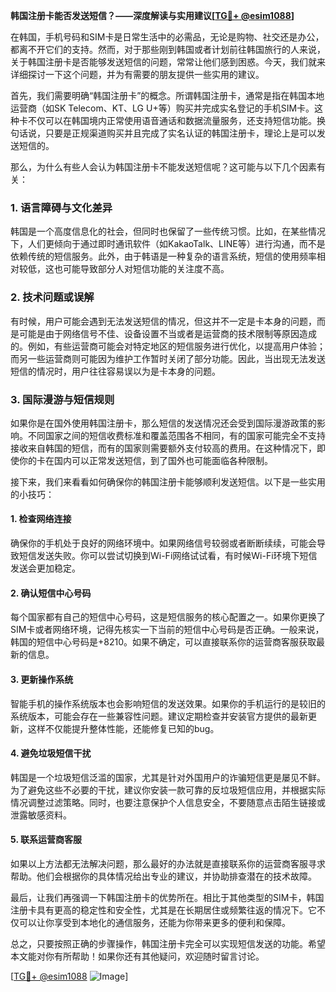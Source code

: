 **韩国注册卡能否发送短信？——深度解读与实用建议[[TG💪+ @esim1088](https://t.me/s/esim1088)]**

在韩国，手机号码和SIM卡是日常生活中的必需品，无论是购物、社交还是办公，都离不开它们的支持。然而，对于那些刚到韩国或者计划前往韩国旅行的人来说，关于韩国注册卡是否能够发送短信的问题，常常让他们感到困惑。今天，我们就来详细探讨一下这个问题，并为有需要的朋友提供一些实用的建议。

首先，我们需要明确“韩国注册卡”的概念。所谓韩国注册卡，通常是指在韩国本地运营商（如SK Telecom、KT、LG U+等）购买并完成实名登记的手机SIM卡。这种卡不仅可以在韩国境内正常使用语音通话和数据流量服务，还支持短信功能。换句话说，只要是正规渠道购买并且完成了实名认证的韩国注册卡，理论上是可以发送短信的。

那么，为什么有些人会认为韩国注册卡不能发送短信呢？这可能与以下几个因素有关：

### 1. **语言障碍与文化差异**
韩国是一个高度信息化的社会，但同时也保留了一些传统习惯。比如，在某些情况下，人们更倾向于通过即时通讯软件（如KakaoTalk、LINE等）进行沟通，而不是依赖传统的短信服务。此外，由于韩语是一种复杂的语言系统，短信的使用频率相对较低，这也可能导致部分人对短信功能的关注度不高。

### 2. **技术问题或误解**
有时候，用户可能会遇到无法发送短信的情况，但这并不一定是卡本身的问题，而是可能是由于网络信号不佳、设备设置不当或者是运营商的技术限制等原因造成的。例如，有些运营商可能会对特定地区的短信服务进行优化，以提高用户体验；而另一些运营商则可能因为维护工作暂时关闭了部分功能。因此，当出现无法发送短信的情况时，用户往往容易误以为是卡本身的问题。

### 3. **国际漫游与短信规则**
如果你是在国外使用韩国注册卡，那么短信的发送情况还会受到国际漫游政策的影响。不同国家之间的短信收费标准和覆盖范围各不相同，有的国家可能完全不支持接收来自韩国的短信，而有的国家则需要额外支付较高的费用。在这种情况下，即使你的卡在国内可以正常发送短信，到了国外也可能面临各种限制。

接下来，我们来看看如何确保你的韩国注册卡能够顺利发送短信。以下是一些实用的小技巧：

#### 1. **检查网络连接**
确保你的手机处于良好的网络环境中。如果网络信号较弱或者断断续续，可能会导致短信发送失败。你可以尝试切换到Wi-Fi网络试试看，有时候Wi-Fi环境下短信发送会更加稳定。

#### 2. **确认短信中心号码**
每个国家都有自己的短信中心号码，这是短信服务的核心配置之一。如果你更换了SIM卡或者网络环境，记得先核实一下当前的短信中心号码是否正确。一般来说，韩国的短信中心号码是+8210。如果不确定，可以直接联系你的运营商客服获取最新的信息。

#### 3. **更新操作系统**
智能手机的操作系统版本也会影响短信的发送效果。如果你的手机运行的是较旧的系统版本，可能会存在一些兼容性问题。建议定期检查并安装官方提供的最新更新，这样不仅能提升整体性能，还能修复已知的bug。

#### 4. **避免垃圾短信干扰**
韩国是一个垃圾短信泛滥的国家，尤其是针对外国用户的诈骗短信更是屡见不鲜。为了避免这些不必要的干扰，建议你安装一款可靠的反垃圾短信应用，并根据实际情况调整过滤策略。同时，也要注意保护个人信息安全，不要随意点击陌生链接或泄露敏感资料。

#### 5. **联系运营商客服**
如果以上方法都无法解决问题，那么最好的办法就是直接联系你的运营商客服寻求帮助。他们会根据你的具体情况给出专业的建议，并协助排查潜在的技术故障。

最后，让我们再强调一下韩国注册卡的优势所在。相比于其他类型的SIM卡，韩国注册卡具有更高的稳定性和安全性，尤其是在长期居住或频繁往返的情况下。它不仅可以让你享受到本地化的通信服务，还能为你带来更多的便利和保障。

总之，只要按照正确的步骤操作，韩国注册卡完全可以实现短信发送的功能。希望本文能对你有所帮助！如果你还有其他疑问，欢迎随时留言讨论。

[[TG💪+ @esim1088](https://t.me/s/esim1088) ![Image](https://i.postimg.cc/4NQfJmqS/Snipaste-2025-05-13-00-14-12.png)]